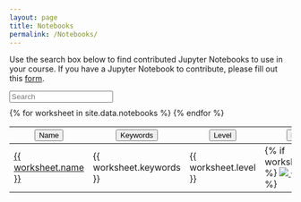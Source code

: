 ```yaml
---
layout: page
title: Notebooks
permalink: /Notebooks/
---
```


Use the search box below to find contributed Jupyter Notebooks to use
in your course.  If you have a Jupyter Notebook to contribute, please
fill out this [form](/notebook-submission-form.html).

<div id="tableID" style="overflow-x:auto;">
<div class="row" style="margin-bottom:10px;">
    <!-- 'fuzzy-search' combines multiple search terms with AND and
    searches across all columns.  'search' uses an exact text
    search. -->
	<input type="text" class="fuzzy-search form-control" placeholder="Search" />
</div>
<table class="notebook-table">
<thead>
		<th>
			<button type="button" class="sort" data-sort="sortName">
				<div class="text">Name</div><i class="unsorted_caret"></i><i class="sorted_caret"></i>
			</button>
		</th>
		<th>
			<button type="button" class="sort" data-sort="sortKeywords">
				<div class="text">Keywords</div><i class="unsorted_caret"></i><i class="sorted_caret"></i>
			</button>
		</th>
		<th>
			<button type="button" class="sort" data-sort="sortLevel">
				<div class="text">Level</div><i class="unsorted_caret"></i><i class="sorted_caret"></i>
			</button>
		</th>
		<th>
			<button type="button" class="sort" data-sort="sortBinder">
				<div class="text">Binder</div><i class="unsorted_caret"></i><i class="sorted_caret"></i>
			</button>
		</th>
		<!-- <th><button type="button" class="sort textright" data-sort="sortAzure">Azure Notebook</button></th> -->
		<th>
			<button type="button" class="sort" data-sort="sortColab">
				<div class="text">Google CoLab</div><i class="unsorted_caret"></i><i class="sorted_caret"></i>
			</button>
		</th>
	</thead>
    <!-- IMPORTANT, class="list" must be on tbody -->
    <tbody class="list">
{% for worksheet in site.data.notebooks %}
	<tr>
		<td class="sortName">
			<a href="{{ worksheet.url }}">
				{{ worksheet.name }}
			</a>
		</td>
		<td class="sortKeywords">
			{{ worksheet.keywords }}
		</td>
		<td class="sortLevel">
			{{ worksheet.level }}
		</td>
        <td class="sortBinder">
	{% if worksheet.binder %}
			<a href="https://mybinder.org/{{ worksheet.binder }}">
				<img src="https://mybinder.org/badge_logo.svg">
			</a>
	{% endif %}
		</td>
    <!--     <td class="sortAzure"> -->
	<!-- {% if worksheet.azure_notebook %} -->
	<!-- 		<a href="https://notebooks.azure.com/{{ worksheet.azure_notebook }}"> -->
	<!-- 			<img src="https://notebooks.azure.com/launch.svg"> -->
	<!-- 		</a> -->
	<!-- {% endif %} -->
	<!-- 	</td> -->
        <td class="sortColab">
	{% if worksheet.colab %}
			<a href="https://colab.research.google.com/{{ worksheet.colab }}">
				<img src="https://colab.research.google.com/assets/colab-badge.svg">
			</a>
	{% endif %}
		</td>
      </tr>
{% endfor %}
	</tbody>

</table>
</div>
    
<script src="//cdnjs.cloudflare.com/ajax/libs/list.js/1.5.0/list.min.js"></script>
<script type="text/javascript">
	var options = {
        valueNames: [ 'sortName', 'sortKeywords', 'sortLevel', 'sortBinder', 'sortColab'],
    };
    var contactList = new List('tableID', options);
</script>
     
